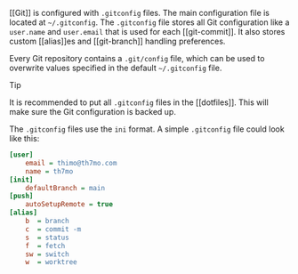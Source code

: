 [[Git]] is configured with `.gitconfig` files.
The main configuration file is located at `~/.gitconfig`.
The `.gitconfig` file stores all Git configuration like a `user.name` and `user.email` that is used for each [[git-commit]].
It also stores custom [[alias]]es and [[git-branch]] handling preferences.

Every Git repository contains a `.git/config` file, which can be used to overwrite values specified in the default `~/.gitconfig` file.

> [!TIP]
> It is recommended to put all `.gitconfig` files in the [[dotfiles]].
> This will make sure the Git configuration is backed up.

The `.gitconfig` files use the `ini` format.
A simple `.gitconfig` file could look like this:
```ini
[user]
    email = thimo@th7mo.com
    name = th7mo
[init]
    defaultBranch = main
[push]
    autoSetupRemote = true
[alias]
    b  = branch
    c  = commit -m
    s  = status
    f  = fetch
    sw = switch
    w  = worktree
```

